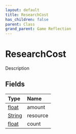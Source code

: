 ```yaml
---
layout: default
title: ResearchCost
has_children: false
parent: Class
grand_parent: Game Reflection
---
```

# ResearchCost
Description 

## Fields

| Type | Name |
|:-------------|:--------------|
| [float](/docs/game-reflection/components/float) | amount |
| [String](/docs/game-reflection/components/string) | resource |
| [float](/docs/game-reflection/components/float) | count |


